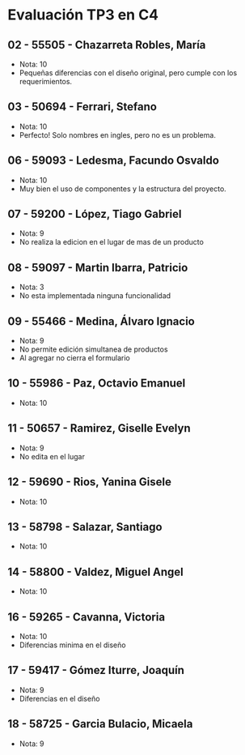 # Evaluación TP3 en C4

## 02 - 55505 - Chazarreta Robles, María
- Nota: 10
- Pequeñas diferencias con el diseño original, pero cumple con los requerimientos.

## 03 - 50694 - Ferrari, Stefano
- Nota: 10
- Perfecto! Solo nombres en ingles, pero no es un problema.

## 06 - 59093 - Ledesma, Facundo Osvaldo
- Nota: 10
- Muy bien el uso de componentes y la estructura del proyecto.

## 07 - 59200 - López, Tiago Gabriel
- Nota: 9
- No realiza la edicion en el lugar de mas de un producto

## 08 - 59097 - Martin Ibarra, Patricio
- Nota: 3
- No esta implementada ninguna funcionalidad

## 09 - 55466 - Medina, Álvaro Ignacio
- Nota: 9
- No permite edición simultanea de productos
- Al agregar no cierra el formulario

## 10 - 55986 - Paz, Octavio Emanuel
- Nota: 10

## 11 - 50657 - Ramirez, Giselle Evelyn
- Nota: 9
- No edita en el lugar

## 12 - 59690 - Rios, Yanina Gisele
- Nota: 10

## 13 - 58798 - Salazar, Santiago
- Nota: 10

## 14 - 58800 - Valdez, Miguel Angel
- Nota: 10

## 16 - 59265 - Cavanna, Victoria
- Nota: 10
- Diferencias minima en el diseño

## 17 - 59417 - Gómez Iturre, Joaquín
- Nota: 9
- Diferencias en el diseño

## 18 - 58725 - Garcia Bulacio, Micaela
- Nota: 9
